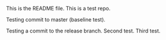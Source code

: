 This is the README file. This is a test repo.

Testing commit to master (baseline test).

Testing a commit to the release branch. Second test. Third test.
